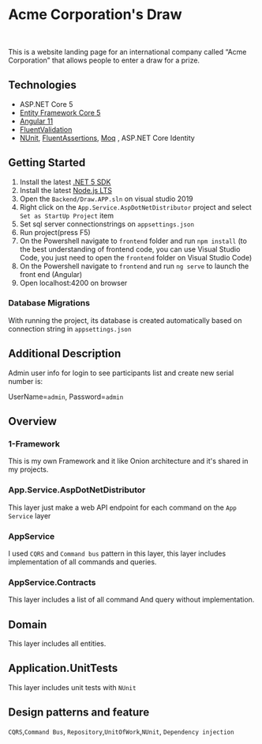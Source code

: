  
 # Acme Corporation's Draw 

<br/>

This is a website landing page for an international company called “Acme Corporation” that allows people to enter a draw for a prize.

## Technologies

* ASP.NET Core 5
* [Entity Framework Core 5](https://docs.microsoft.com/en-us/ef/core/)
* [Angular 11](https://angular.io/)
* [FluentValidation](https://fluentvalidation.net/)
* [NUnit](https://nunit.org/), [FluentAssertions](https://fluentassertions.com/), [Moq](https://github.com/moq) , ASP.NET Core Identity


## Getting Started

1. Install the latest [.NET 5 SDK](https://dotnet.microsoft.com/download/dotnet/5.0)
2. Install the latest [Node.js LTS](https://nodejs.org/en/)
3. Open the `Backend/Draw.APP.sln` on visual studio 2019
4. Right click on the `App.Service.AspDotNetDistributor` project and select `Set as StartUp Project` item
5. Set sql server connectionstrings on `appsettings.json`
6. Run project(press F5)
7. On the Powershell navigate to `frontend` folder and run `npm install` (to the best understanding of frontend code, you can use Visual Studio Code, you just need to open the `frontend` folder on Visual Studio Code)
8. On the Powershell navigate to `frontend` and run `ng serve` to launch the front end (Angular)
9. Open localhost:4200 on browser

### Database Migrations

With running the project, its database is created automatically based on connection string in `appsettings.json`

## Additional Description
Admin user info for login to see participants list and create new serial number is:

UserName=`admin`, Password=`admin`


## Overview
 
### 1-Framework

This is my own Framework and it like Onion architecture and it's shared in my projects.


### App.Service.AspDotNetDistributor

This layer just make a web API endpoint for each command on the `App Service` layer

### AppService

I used `CQRS` and `Command bus` pattern in this layer, this layer includes implementation of all commands and queries.

### AppService.Contracts

This layer includes a list of all command And query without implementation.

## Domain

This layer includes all entities.

## Application.UnitTests

This layer includes unit tests with `NUnit`

## Design patterns and feature
`CQRS`,`Command Bus`, `Repository`,`UnitOfWork`,`NUnit`, `Dependency injection`